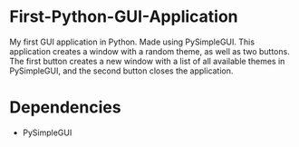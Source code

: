 # First-Python-GUI-Application

My first GUI application in Python. Made using PySimpleGUI. This application creates a window with a random theme, as well as two buttons. The first button creates a new window with a list of all available themes in PySimpleGUI, and the second button closes the application.

# Dependencies
- PySimpleGUI